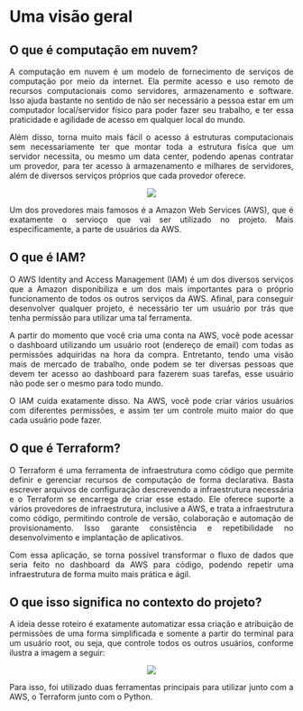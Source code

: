 # Uma visão geral

<div style = "text-align: justify">

## O que é computação em nuvem?

A computação em nuvem é um modelo de fornecimento de serviços de computação por meio da internet. Ela permite acesso e uso remoto de recursos computacionais como servidores, armazenamento e software. Isso ajuda bastante no sentido de não ser necessário a pessoa estar em um computador local/servidor físico para poder fazer seu trabalho, e ter essa praticidade e agilidade de acesso em qualquer local do mundo.

Além disso, torna muito mais fácil o acesso á estruturas computacionais sem necessariamente ter que montar toda a estrutura fisíca que um servidor necessita, ou mesmo um data center, podendo apenas contratar um provedor, para ter acesso à armazenamento e milhares de servidores, além de diversos serviços próprios que cada provedor oferece. 

<div style ="display:flex;align-items:center;justify-content:center;"><img src="/image/what-is-the-cloud.png"></div>

Um dos provedores mais famosos é a Amazon Web Services (AWS), que é exatamente o servioço que vai ser utilizado no projeto. Mais especificamente, a parte de usuários da AWS.

## O que é IAM?

O AWS Identity and Access Management (IAM) é um dos diversos serviços que a Amazon disponibiliza e um dos mais importantes para o próprio funcionamento de todos os outros serviços da AWS. Afinal, para conseguir desenvolver qualquer projeto, é necessário ter um usuário por trás que tenha permissão para utilizar uma tal ferramenta.

A partir do momento que você cria uma conta na AWS, você pode acessar o dashboard utilizando um usuário root (endereço de email) com todas as permissões adquiridas na hora da compra. Entretanto, tendo uma visão mais de mercado de trabalho, onde podem se ter diversas pessoas que devem ter acesso ao dashboard para fazerem suas tarefas, esse usuário não pode ser o mesmo para todo mundo.

O IAM cuida exatamente disso. Na AWS, você pode criar vários usuários com diferentes permissões, e assim ter um controle muito maior do que cada usuário pode fazer. 

## O que é Terraform?

O Terraform é uma ferramenta de infraestrutura como código que permite definir e gerenciar recursos de computação de forma declarativa. Basta escrever arquivos de configuração descrevendo a infraestrutura necessária e o Terraform se encarrega de criar esse estado. Ele oferece suporte a vários provedores de infraestrutura, inclusive a AWS, e trata a infraestrutura como código, permitindo controle de versão, colaboração e automação de provisionamento. Isso garante consistência e repetibilidade no desenvolvimento e implantação de aplicativos.

Com essa aplicação, se torna possível transformar o fluxo de dados que seria feito no dashboard da AWS para código, podendo repetir uma infraestrutura de forma muito mais prática e ágil.

## O que isso significa no contexto do projeto?

A ideia desse roteiro é exatamente automatizar essa criação e atribuição de permissões de uma forma simplificada e somente a partir do terminal para um usuário root, ou seja, que controle todos os outros usuários, conforme ilustra a imagem a seguir:

<div style ="display:flex;align-items:center;justify-content:center;"><img src="/image/img_exemplo.svg"></div>

Para isso, foi utilizado duas ferramentas principais para utilizar junto com a AWS, o Terraform junto com o Python.

</div>